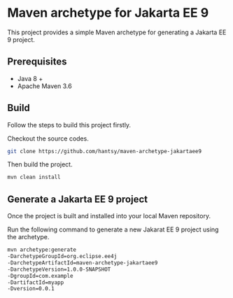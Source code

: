 # Maven archetype for Jakarta EE 9

This project provides a simple Maven archetype for generating a Jakarta EE 9 project.

## Prerequisites

* Java 8 +
* Apache Maven 3.6

## Build

Follow the steps to build this project firstly.

Checkout the source codes.

```bash
git clone https://github.com/hantsy/maven-archetype-jakartaee9
```

Then build the project.

```bash
mvn clean install
```

## Generate a Jakarta EE 9 project

Once the project is built and installed into your local Maven repository.

Run the following command to generate a new Jakarat EE 9 project using the archetype.

```bash
mvn archetype:generate
-DarchetypeGroupId=org.eclipse.ee4j 
-DarchetypeArtifactId=maven-archetype-jakartaee9 
-DarchetypeVersion=1.0.0-SNAPSHOT  
-DgroupId=com.example 
-DartifactId=myapp
-Dversion=0.0.1 
```
